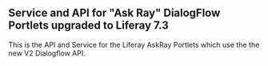## Service and API for "Ask Ray" DialogFlow Portlets upgraded to Liferay 7.3 

This is the API and Service for the Liferay AskRay Portlets which use the the new V2 Dialogflow API.

